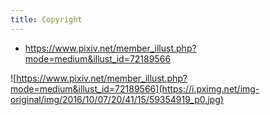 ```yaml
---
title: Copyright
---
```




- https://www.pixiv.net/member_illust.php?mode=medium&illust_id=72189566

![https://www.pixiv.net/member_illust.php?mode=medium&illust_id=72189566](https://i.pximg.net/img-original/img/2016/10/07/20/41/15/59354919_p0.jpg)